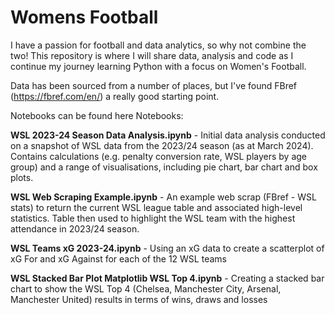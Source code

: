 # Womens Football

I have a passion for football and data analytics, so why not combine the two!
This repository is where I will share data, analysis and code as I continue my journey learning Python with a focus on Women's Football.

Data has been sourced from a number of places, but I've found FBref (https://fbref.com/en/) a really good starting point.

Notebooks can be found here Notebooks:

**WSL 2023-24 Season Data Analysis.ipynb** - Initial data analysis conducted on a snapshot of WSL data from the 2023/24 season (as at March 2024). Contains calculations (e.g. penalty conversion rate, WSL players by age group) and a range of visualisations, including pie chart, bar chart and box plots.

**WSL Web Scraping Example.ipynb** - An example web scrap (FBref - WSL stats) to return the current WSL league table and associated high-level statistics. Table then used to highlight the WSL team with the highest attendance in 2023/24 season.

**WSL Teams xG 2023-24.ipynb** - Using an xG data to create a scatterplot of xG For and xG Against for each of the 12 WSL teams

**WSL Stacked Bar Plot Matplotlib WSL Top 4.ipynb** - Creating a stacked bar chart to show the WSL Top 4 (Chelsea, Manchester City, Arsenal, Manchester United) results in terms of wins, draws and losses

